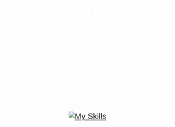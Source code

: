 <!DOCTYPE html>
<html lang="en">
<head>
    <meta charset="UTF-8">
    <meta name="viewport" content="width=device-width, initial-scale=1.0">
    <title>GitHub Profile README</title>
    <style>
        body {
            margin: 0;
            padding: 0;
            font-family: Arial, sans-serif;
            background: url('https://gifs.com/gif/binary-code-background-YE6OJA') no-repeat center center fixed;
            background-size: cover;
            height: 100vh;
            display: flex;
            justify-content: center;
            align-items: center;
            color: white;
            text-align: center;
        }
        h1 {
            font-size: 3em;
            margin-bottom: 0.5em;
        }
        p {
            font-size: 1.5em;
        }
    </style>
</head>
<body>
    <div>
        <h1>Hello, I'm [Ravi Teja Kundrapu]</h1>
        <p>Welcome to my GitHub profile!</p>
        <p>I'm passionate about coding, open source, and learning new technologies.</p>
      <p>⚡Languages and Tools:

[![My Skills](https://skills.thijs.gg/icons?i=html,css,bootstrap,js,sqlite,git,linux,nodejs,express,react,azure,py)](https://skills.thijs.gg)</p>
    </div>
</body>
</html>
